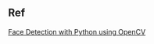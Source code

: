 



## Ref
[Face Detection with Python using OpenCV](https://www.datacamp.com/community/tutorials/face-detection-python-opencv?utm_source=adwords_ppc&utm_medium=cpc&utm_campaignid=14989519638&utm_adgroupid=127836677279&utm_device=c&utm_keyword=&utm_matchtype=b&utm_network=g&utm_adpostion=&utm_creative=332602034364&utm_targetid=aud-392016246653:dsa-429603003980&utm_loc_interest_ms=&utm_loc_physical_ms=1009980&gclid=Cj0KCQiA7oyNBhDiARIsADtGRZacOdZ4Qsly6qOCPk1JP5W8H2gS6mWBIft-vOvVZSrRK4bJPkf5guwaAr97EALw_wcB)
